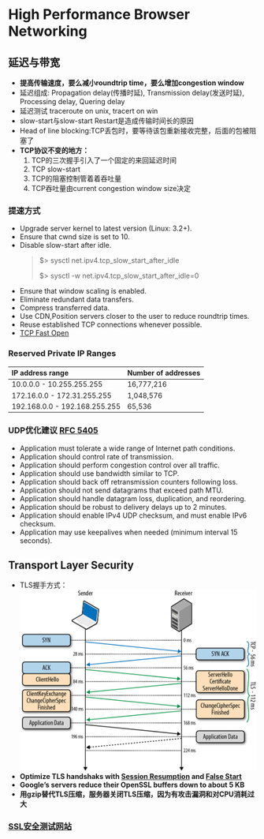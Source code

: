 # High Performance Browser Networking

## 延迟与带宽

* **提高传输速度，要么减小roundtrip time，要么增加congestion window**
* 延迟组成: Propagation delay(传播时延), Transmission delay(发送时延), Processing delay, Quering delay
* 延迟测试 traceroute on unix, tracert on win
* slow-start与slow-start Restart是造成传输时间长的原因
* Head of line blocking:TCP丢包时，要等待该包重新接收完整，后面的包被阻塞了
* **TCP协议不变的地方：**
	1. TCP的三次握手引入了一个固定的来回延迟时间
	2. TCP slow-start
	3. TCP的阻塞控制管着着吞吐量
	4. TCP吞吐量由current congestion window size决定

### 提速方式
* Upgrade server kernel to latest version (Linux: 3.2+).
* Ensure that cwnd size is set to 10.
* Disable slow-start after idle.
	> $> sysctl net.ipv4.tcp_slow_start_after_idle
	>
	> $> sysctl -w net.ipv4.tcp_slow_start_after_idle=0
* Ensure that window scaling is enabled.
* Eliminate redundant data transfers.
* Compress transferred data.
* Use CDN,Position servers closer to the user to reduce roundtrip times.
* Reuse established TCP connections whenever possible.
* [TCP Fast Open](http://chimera.labs.oreilly.com/books/1230000000545/ch02.html#FAST_OPEN)

### Reserved Private IP Ranges
 IP address range | Number of addresses
 :--------------- | :---------------
 10.0.0.0 - 10.255.255.255 | 16,777,216
 172.16.0.0 - 172.31.255.255 | 1,048,576
 192.168.0.0 - 192.168.255.255 | 65,536

### UDP优化建议 [RFC 5405](https://tools.ietf.org/html/rfc5405)
* Application must tolerate a wide range of Internet path conditions.
* Application should control rate of transmission.
* Application should perform congestion control over all traffic.
* Application should use bandwidth similar to TCP.
* Application should back off retransmission counters following loss.
* Application should not send datagrams that exceed path MTU.
* Application should handle datagram loss, duplication, and reordering.
* Application should be robust to delivery delays up to 2 minutes.
* Application should enable IPv4 UDP checksum, and must enable IPv6 checksum.
* Application may use keepalives when needed (minimum interval 15 seconds).

## Transport Layer Security
* TLS握手方式：
![TLS握手](https://github.com/awesomechaos/Note/raw/master/image/hpbn_tls_4.2.png)
* **Optimize TLS handshaks with [Session Resumption](http://chimera.labs.oreilly.com/books/1230000000545/ch04.html#TLS_RESUME) and [False Start](http://chimera.labs.oreilly.com/books/1230000000545/ch04.html#TLS_FALSE_START)**
* **Google’s servers reduce their OpenSSL buffers down to about 5 KB**
* **用gzip替代TLS压缩，服务器关闭TLS压缩，因为有攻击漏洞和对CPU消耗过大**

### [SSL安全测试网站](https://www.ssllabs.com/ssltest/)
